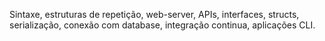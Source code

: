 Sintaxe, estruturas de repetição, web-server, APIs, interfaces, structs, serialização, conexão com database, integração continua, aplicações CLI.
